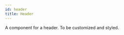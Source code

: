 ```yaml
---
id: header
title: Header
---
```


<a class="sourceView-page" href="https://github.com/aptuitiv/cacao/blob/master/src/css/components/header/header.css"></a>

A component for a header. To be customized and styled.